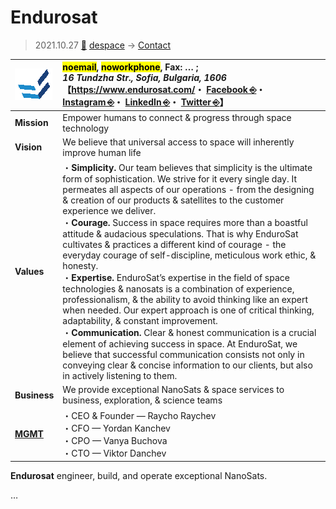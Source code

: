 # Endurosat
> 2021.10.27 [🚀](../../index/index.md) [despace](../index.md) → [Contact](../contact.md)

|[![](../f/con/e/endurosat_logo1_thumb.png)](../f/con/e/endurosat_logo1.png)|<mark>noemail</mark>, <mark>noworkphone</mark>, Fax: … ;<br> *16 Tundzha Str., Sofia, Bulgaria, 1606*<br> 【<https://www.endurosat.com/>・ [Facebook ⎆](https://www.facebook.com/EnduroSat)・ [Instagram ⎆](https://www.instagram.com/endurosat)・ [LinkedIn ⎆](https://www.linkedin.com/company/endurosat)・ [Twitter ⎆](https://twitter.com/endurosat)】|
|:--|:--|
|**Mission**|Empower humans to connect & progress through space technology|
|**Vision**|We believe that universal access to space will inherently improve human life|
|**Values**|・**Simplicity.** Our team believes that simplicity is the ultimate form of sophistication. We strive for it every single day. It permeates all aspects of our operations - from the designing & creation of our products & satellites to the customer experience we deliver.<br> ・**Courage.** Success in space requires more than a boastful attitude & audacious speculations. That is why EnduroSat cultivates & practices a different kind of courage - the everyday courage of self-discipline, meticulous work ethic, & honesty.<br> ・**Expertise.** EnduroSat’s expertise in the field of space technologies & nanosats is a combination of experience, professionalism, & the ability to avoid thinking like an expert when needed. Our expert approach is one of critical thinking, adaptability, & constant improvement.<br> ・**Communication.** Clear & honest communication is a crucial element of achieving success in space. At EnduroSat, we believe that successful communication consists not only in conveying clear & concise information to our clients, but also in actively listening to them.|
|**Business**|We provide exceptional NanoSats & space services to business, exploration, & science teams|
|**[MGMT](../mgmt.md)**|・CEO & Founder — Raycho Raychev<br> ・CFO — Yordan Kanchev<br> ・CPO — Vanya Buchova<br> ・CTO — Viktor Danchev|

**Endurosat** engineer, build, and operate exceptional NanoSats.

<p style="page-break-after:always"> </p>

…
